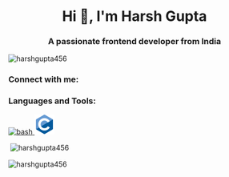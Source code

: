 <h1 align="center">Hi 👋, I'm Harsh Gupta</h1>
<h3 align="center">A passionate frontend developer from India</h3>

<p align="left"> <img src="https://komarev.com/ghpvc/?username=harshgupta456&label=Profile%20views&color=0e75b6&style=flat" alt="harshgupta456" /> </p>

<h3 align="left">Connect with me:</h3>
<p align="left">
</p>

<h3 align="left">Languages and Tools:</h3>
<p align="left"> <a href="https://www.gnu.org/software/bash/" target="_blank" rel="noreferrer"> <img src="https://www.vectorlogo.zone/logos/gnu_bash/gnu_bash-icon.svg" alt="bash" width="40" height="40"/> </a> <a href="https://www.cprogramming.com/" target="_blank" rel="noreferrer"> <img src="https://raw.githubusercontent.com/devicons/devicon/master/icons/c/c-original.svg" alt="c" width="40" height="40"/> </a> </p>

<p>&nbsp;<img align="center" src="https://github-readme-stats.vercel.app/api?username=harshgupta456&show_icons=true&locale=en" alt="harshgupta456" /></p>

<p><img align="center" src="https://github-readme-streak-stats.herokuapp.com/?user=harshgupta456&" alt="harshgupta456" /></p>
